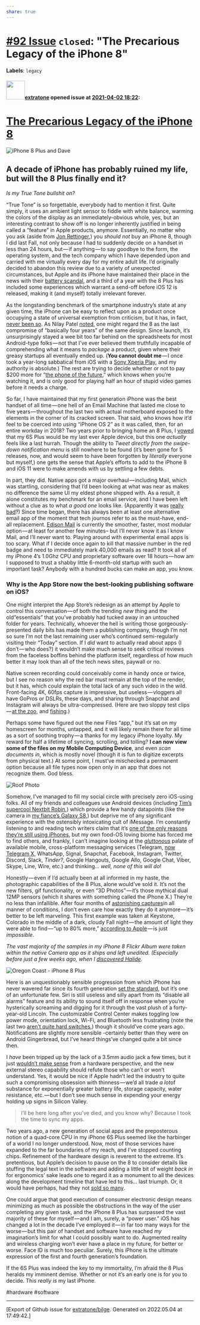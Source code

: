 ```yaml
---
share: true
---
```

# [\#92 Issue](https://github.com/extratone/bilge/issues/92) `closed`: "The Precarious Legacy of the iPhone 8"
**Labels**: `legacy`


#### <img src="https://avatars.githubusercontent.com/u/43663476?u=5047287ff0b8c3ce7f7e5858d204c9b3e57d8e44&v=4" width="50">[extratone](https://github.com/extratone) opened issue at [2021-04-02 18:22](https://github.com/extratone/bilge/issues/92):

# [The Precarious Legacy of the iPhone 8](https://bilge.world/iphone-8-plus-review)

![iPhone 8 Plus and Dave](https://i.snap.as/tq2eUGT.jpg)

## A decade of iPhone has probably ruined my life, but will the 8 Plus finally end it?

*Is my True Tone bullshit on?*

“True Tone” is so forgettable, everybody had to mention it first. Quite simply, it uses an ambient light sensor to fiddle with white balance, warming the colors of the display as an immediately-obvious whole, yes, but an interesting contrast to show off is no longer inherently justified in being called a “feature” in Apple products, anymore. Essentially, no matter who you ask (aside from [Jon Rettinger](https://youtu.be/AXU8GqaMsQc?t=7m23s),) you *should not* buy an iPhone 8, though I did last Fall, not only because I had to suddenly decide on a handset in less than 24 hours, but — if anything — to say goodbye to the form, the operating system, and the tech company which I have depended upon and carried with me virtually every day for my entire adult life. I’d originally decided to abandon this review due to a variety of unexpected circumstances, but Apple and its iPhone have maintained their place in the news with their [battery scandal](https://www.apple.com/iphone-battery-and-performance/), and a third of a year with the 8 Plus has included some experiences which warrant a send-off before iOS 12 is released, making it (and myself) totally irrelevant forever.

As the longstanding benchmark of the smartphone industry’s state at any given time, the iPhone can be easy to reflect upon as a product once occupying a state of universal exemption from criticism, but it has, in fact, [never been so](http://theweek.com/articles/459748/7-reviews-original-iphone-from-2007). As Nilay Patel [noted](https://www.theverge.com/2017/9/19/16323570/apple-new-iphone-8-review-plus-2017), one might regard the 8 as the last compromise of “basically four years” of the same design. Since launch, it’s unsurprisingly stayed a wee bit too far behind on the spreadsheets for most Android-type folks — not that I’ve ever believed them truthfully incapable of comprehending what it means to *package* a product, given where their greasy startups all eventually ended up. (**You cannot doubt me** — I once took a year-long sabbatical from iOS with a [Sony Xperia Play](https://youtu.be/nSWgS0l0kc8), and my authority is absolute.) The rest are trying to decide whether or not to pay $200 more for “[the phone of the future](https://www.wsj.com/articles/iphone-8-apples-middle-child-1505322945),” which knows when you’re watching it, and is only good for playing half an hour of stupid video games before it needs a charge.

So far, I have maintained that my first generation iPhone was the best handset of all time — one hell of an Email Machine that lasted me close to five years — throughout the last two with actual motherboard exposed to the elements in the corner of its cracked screen. That said, who knows how it’d feel to be coerced into using “iPhone OS 2” as it was called, then, for an entire workday in 2018? Two years prior to bringing home an 8 Plus, I [vowed](http://bit.ly/drycast47) that my 6S Plus would be my last ever Apple device, but this one *actually* feels like a last hurrah. Though the ability to *Tweet directly from the swipe-down notification menu* is still nowhere to be found (it’s been gone for 5 releases, now, and would seem to have been forgotten by *literally* everyone but myself,) one gets the sense that Apple’s efforts to add to the iPhone 8 and iOS 11 were to make amends with us by settling a few debts.

In part, they did. Native apps got a major overhaul — including Mail, which was startling, considering that I’d been looking at what was near as makes no difference the same UI my eldest phone shipped with. As a result, it alone constitutes my benchmark for an email service, and I have been left without a clue as to what *a good one* looks like. (Apparently it was [really bad](https://www.pcmag.com/article/342889/the-best-mobile-email-client-apps)?) Since time began, there has always been at least one alternative email app of the moment that tech journos refer to as the must-have, end-all replacement. [Edison Mail](https://itunes.apple.com/us/app/email-edison-mail/id922793622?mt=8) is currently the smoother, faster, most modular option — at least for another few minutes– but I’ll never know it as I know Mail, and I’ll never want to. Playing around with experimental email apps is too scary. What if I decide once again to kill that massive number in the red badge and need to immediately mark 40,000 emails as read? It took all of my iPhone 4’s 1.0Ghz CPU and proprietary software over 18 hours — how am I supposed to trust a shabby little 6-month-old startup with such an important task? Anybody with a hundred bucks can make an app, you know.

### Why is the App Store now the best-looking publishing software on iOS?

One might interpret the App Store’s redesign as an attempt by Apple to control this conversation — of both the trending *new thing* and the old“essentials” that you’ve probably had tucked away in an untouched folder for years. Technically, whoever the hell is writing those gorgeously-presented daily bits has made them a publishing company, though I’m not so sure I’m not the last remaining user who’s continued semi-regularly visiting their “Today” section. If I *did* want to actually read about apps (I don’t — who does?) it wouldn’t make much sense to seek critical reviews from the faceless boffins behind the platform itself, regardless of how much better it may look than all of the tech news sites, paywall or no.

Native screen recording could conceivably come in handy once or twice, but I see no reason why the red bar must remain at the top of the render, but it has, which could explain the total lack of any such video in the wild. Front-facing 4K, 60fps capture is impressive, but useless — vloggers all have GoPros or DSLRs, these days, and sharing through Snapchat and Instagram will always be ultra-compressed. (Here are two sloppy test clips — [at the zoo](https://youtu.be/VnfkWkotGFw), and [fishing](https://youtu.be/KOs5m6ynKAI).)

Perhaps some have figured out the new Files “app,” but it’s sat on my homescreen for months, untapped, and it will likely remain there for all time as a sort of soothing trophy — a thanks for my legacy iPhone loyalty. My reward for half a lifetime of syncing, scrolling, and tolling? **I can now view some of the files on my Mobile Computing Device**, and even *scan documents in*, which is mostly novel (though it is fun to digitize excerpts from physical text.) At some point, I must’ve mischecked a permanent option because all file types now open only in an app that does not recognize them. God bless.

![Roof Photo](https://i.snap.as/fuMs1a4.jpg)

Somehow, I’ve managed to fill my social circle with precisely zero iOS-using folks. All of my friends and colleagues use Android devices (including [Tim’s supercool Nextbit Robin](https://soundcloud.com/extratonemagazine/nextbit),) which provide a few handy datapoints (like the camera in [my fiance’s Galaxy S8](https://flic.kr/p/BXruaL),) but deprive me of any significant experience with the ostensibly intoxicating cult of iMessage. I’m constantly listening to and reading tech writers claim that it’s [one of the only reasons they’re still using iPhones](https://www.theverge.com/2016/10/10/13225514/apple-iphone-cant-switch-pixel-android-imessage-addiction), but my own food-OS loving biome has forced me to find others, and frankly, I can’t imagine looking at the [*gluttonous*](http://www.extratone.com/audio/futureland/toomanymessengers/) palate of available mobile, cross-platform messaging services (Telegram, [now Telegram X](https://telegram.org/blog/telegram-x), WhatsApp, Signal, Snapchat, Facebook, Instagram, Twitter, Discord, Slack, *Tinder?*, Google Hangouts, Google Allo, Google Chat, Viber, Skype, Line, Wire, etc.) and thinking… *well, none of this will do*!

Honestly — even if I’d actually been at all informed in my haste, the photographic capabilities of the 8 Plus, alone would’ve sold it. It’s not the new filters, gif functionality, or even “3D Photos” — it’s those mythical dual 12MP sensors (which it shares with something called the iPhone X.) They’re no less than infallible. After four months of [astonishing captures](http://bit.ly/ip8plus)in all manner of conditions, I don’t even care how exactly they do it anymore — it’s better to be left marveling. This first example was taken at Keystone, Colorado in the middle of a dark, cloudy Fall night — the amount of light they were able to find — “up to 80% more,” [according to Apple](https://www.apple.com/apple-events/september-2017/) — is just *impossible*.

*The vast majority of the samples in my iPhone 8 Flickr Album were taken within the native Camera app as it ships and left unedited. (Especially before just a few weeks ago, when I [discovered Halide](https://extratone.com/race-day-at-hodges).*

![Oregon Coast - iPhone 8 Plus](https://i.snap.as/C2LLJAl5.jpg)

Here is an unquestionably sensible progression from which iPhone has never wavered far since its fourth generation [set the standard](http://www.extratone.com/words/inred/iphone4/), but it’s one of an unfortunate few. Siri is still useless and silly apart from its “disable all alarms” feature and its ability to sound itself off in response when you’re hysterically screaming and digging for it through the vast plush of a forty-year-old Lincoln. The customizable Control Center makes toggling low power mode, orientation lock, Wi-Fi, and Bluetooth less frustrating (note the last two [aren’t quite hard switches](https://www.wired.com/story/how-to-turn-off-wifi-and-bluetooth-in-ios11/),) though it should’ve come years ago. Notifications are slightly more sensible -certainly better than they were on Android Gingerbread, but I’ve heard things’ve changed quite a bit since then.

I *have* been tripped up by the lack of a 3.5mm audio jack a few times, but it just [wouldn’t make sense](http://www.extratone.com/words/inred/mono/) from a hardware perspective, and the new external stereo capability should refute those who can’t or won’t understand. Yes, it would be nice if Apple hadn’t led the industry to quite such a compromising obsession with thinness — we’d all trade *a lot*of substance for exponentially greater battery life, storage capacity, water resistance, etc. — but I don’t see much sense in expending your energy holding up signs in Silicon Valley.

> I’ll be here long after you’ve died, and you know why?
> Because I took the time to sync my apps.

Two years ago, a new generation of social apps and the preposterous notion of a quad-core CPU in my iPhone 6S Plus seemed like the harbinger of a world I no longer understood. Now, most of those services have expanded to the far boundaries of my reach, and I’ve stopped counting chips. Refinement of the hardware design is reverent to the extreme. It’s pretentious, but Apple’s decision to pause on the 8 to consider details like stuffing the legal text in the software and adding a little bit of weight *back in* for ergonomics’ sake leads one to regard it as a monument to all the devices along the development timeline that have led to this… last triumph. Or, it would have perhaps, had they not [sold so many](https://www.apple.com/newsroom/2018/02/apple-reports-first-quarter-results/).

One could argue that good execution of consumer electronic design means minimizing as much as possible the obstructions in the way of the user completing any given task, and the iPhone 8 Plus has surpassed the vast majority of these for myself — and I am, surely, a “power user.” iOS has changed a lot in the decade I’ve employed it — in far too many ways for the worse — but this pair of handset and software have reached *my* imagination’s limit for what I could possibly want to do. Augmented reality and wireless charging won’t ever have a place in my future, for better or worse. Face ID is much too peculiar. Surely, this iPhone is the ultimate expression of the first and fourth generation’s foundation.

If the 6S Plus was indeed the key to my immortality, I’m afraid the 8 Plus heralds my imminent demise. Whether or not it’s an early one is for you to decide. This *really is* my last iPhone.

#hardware #software




-------------------------------------------------------------------------------



[Export of Github issue for [extratone/bilge](https://github.com/extratone/bilge). Generated on 2022.05.04 at 17:49:42.]
